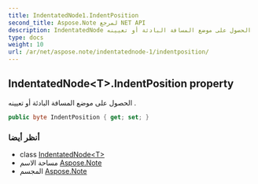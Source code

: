 ```yaml
---
title: IndentatedNode1.IndentPosition
second_title: Aspose.Note لمرجع NET API
description: IndentatedNode ملكية. الحصول على موضع المسافة البادئة أو تعيينه .
type: docs
weight: 10
url: /ar/net/aspose.note/indentatednode-1/indentposition/
---
```

## IndentatedNode&lt;T&gt;.IndentPosition property

الحصول على موضع المسافة البادئة أو تعيينه .

```csharp
public byte IndentPosition { get; set; }
```

### أنظر أيضا

* class [IndentatedNode&lt;T&gt;](../)
* مساحة الاسم [Aspose.Note](../../indentatednode-1/)
* المجسم [Aspose.Note](../../../)


